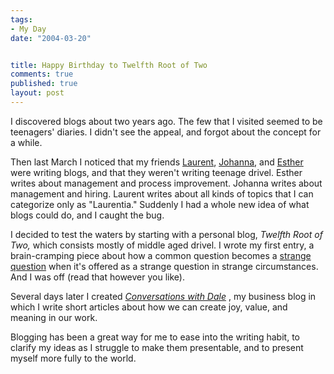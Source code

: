 ```yaml
--- 
tags:
- My Day
date: "2004-03-20"


title: Happy Birthday to Twelfth Root of Two
comments: true
published: true
layout: post
---
```


<p> I discovered blogs about two years ago.  The few that I visited seemed to be teenagers' diaries.  I didn't see the appeal, and forgot about the concept for a while. </p>
<p> Then last March I noticed that my friends <a href="http://bossavit.com/thoughts/">Laurent</a>, <a href="http://www.jrothman.com/blot/mpd">Johanna</a>, and <a href="http://www.estherderby.com/category/insights/">Esther</a> were writing blogs, and that they weren't writing teenage drivel.  Esther writes about management and process improvement.  Johanna writes about management and hiring.  Laurent writes about all kinds of topics that I can categorize only as "Laurentia."  Suddenly I had a whole new idea of what blogs could do, and I caught the bug. </p>
<p> I decided to test the waters by starting with a personal blog, <em>Twelfth Root of Two,</em> which consists mostly of middle aged drivel.  I wrote my first entry, a brain-cramping piece about how a common question becomes a <a href="http://trot.dale.emery.name/2003/03/">strange question</a> when it's offered as a strange question in strange circumstances.  And I was off (read that however you like). </p>
<p> Several days later I created <em>
<a href="http://cwd.dhemery.com/">Conversations with Dale</a>
</em>, my business blog in which I write short articles about how we can create joy, value, and meaning in our work. </p>
<p> Blogging has been a great way for me to ease into the writing habit, to clarify my ideas as I struggle to make them presentable, and to present myself more fully to the world. </p>
